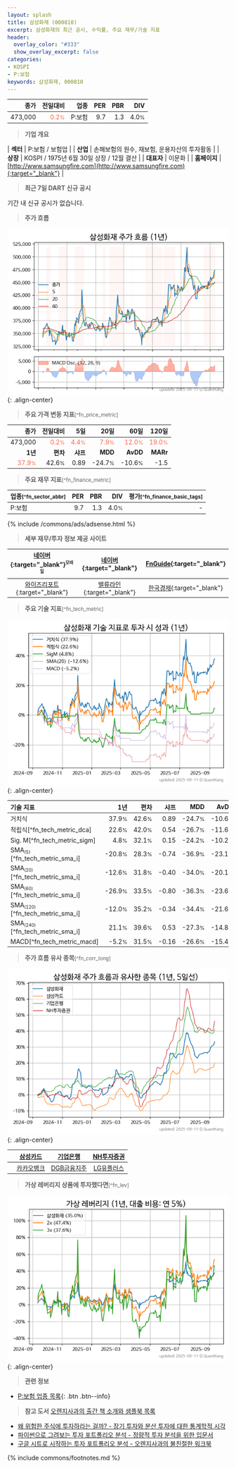 ```yaml
---
layout: splash
title: 삼성화재 (000810)
excerpt: 삼성화재의 최근 공시, 수익률, 주요 재무/기술 지표
header:
  overlay_color: "#333"
  show_overlay_excerpt: false
categories:
- KOSPI
- P:보험
keywords: 삼성화재, 000810
---
```


| **종가** | **전일대비** | **업종** | **PER** | **PBR** | **DIV** |
| -------: | -----------: | -------: | ------: | ------: | ------: |
| 473,000 | <span style="color: tomato">0.2<small>%</small></span> | P:보험 | 9.7 | 1.3 | 4.0<small>%</small> |

<!-- more -->


> **기업 개요**<a id="company"></a>

| <span style="white-space:nowrap;">**섹터**</span> | P:보험 / 보험업 |
| <span style="white-space:nowrap;">**산업**</span> | 손해보험의 원수, 재보험, 운용자산의 투자활동 |
| <span style="white-space:nowrap;">**상장**</span> | KOSPI / 1975년 6월 30일 상장 / 12월 결산 |
| <span style="white-space:nowrap;">**대표자**</span> | 이문화 |
| <span style="white-space:nowrap;">**홈페이지**</span> | [http://www.samsungfire.com](http://www.samsungfire.com){:target="_blank"} |


> **최근 7일 DART 신규 공시**<a id="dart"></a>

기간 내 신규 공시가 없습니다.


> **주가 흐름**<a id="price"></a>

![000810](/stock/images/000810.png){: .align-center}


> **주요 가격 변동 지표**<small>[^fn_price_metric]</small>

| **종가** | **전일대비** | **5일** | **20일** | **60일** | **120일** |
| -------: | -----------: | ------: | -------: | -------: | --------: |
| 473,000 | <span style="color: tomato">0.2<small>%</small></span> | <span style="color: tomato">4.4<small>%</small></span> | <span style="color: tomato">7.9<small>%</small></span> | <span style="color: tomato">12.0<small>%</small></span> | <span style="color: tomato">19.0<small>%</small></span> |
| **1년** | **편차** | **샤프** | **MDD** | **AvDD** | **MARr** |
| <span style="color: tomato">37.9<small>%</small></span> | 42.6<small>%</small> | 0.89 | -24.7<small>%</small> | -10.6<small>%</small> | -1.5 |


> **주요 재무 지표**<small>[^fn_finance_metric]</small>

| **업종**<small>[^fn_sector_abbr]</small> | **PER** | **PBR** | **DIV** | **평가**<small>[^fn_finance_basic_tags]</small> |
| :--------------------------------------- | ------: | ------: | ------: | ----------------------------------------------: |
| P:보험 | 9.7 | 1.3 | 4.0<small>%</small> | - |



{% include /commons/ads/adsense.html %}

> **세부 재무/투자 정보 제공 사이트**

| [네이버](https://m.stock.naver.com/domestic/stock/000810/finance/summary){:target="_blank"}<sup><small>모바일</small></sup> | [네이버](https://finance.naver.com/item/coinfo.naver?code=000810){:target="_blank"} | [FnGuide](https://comp.fnguide.com/SVO2/ASP/SVD_Invest.asp?gicode=A000810&MenuYn=Y){:target="_blank"} |
| :---: | :---: | :---: |
| [와이즈리포트](https://comp.wisereport.co.kr/company/c1040001.aspx?cmp_cd=000810){:target="_blank"} | [밸류라인](https://www.valueline.co.kr/finance/summary/000810){:target="_blank"} | [한국경제](https://markets.hankyung.com/stock/000810/financial-summary){:target="_blank"} |


> **주요 기술 지표**<small>[^fn_tech_metric]</small>


![000810](/stock/images/000810_tech.png){: .align-center}

| **기술 지표** | **1년** | **편차** | **샤프** | **MDD** | **AvDD** |
| :------------ | ------: | -----------: | -------: | ------: | -------: |
| 거치식 | 37.9<small>%</small> | 42.6<small>%</small> | 0.89 | -24.7<small>%</small> | -10.6<small>%</small> |
| 적립식[^fn_tech_metric_dca] | 22.6<small>%</small> | 42.0<small>%</small> | 0.54 | -26.7<small>%</small> | -11.6<small>%</small> |
| Sig. M[^fn_tech_metric_sigm] | 4.8<small>%</small> | 32.1<small>%</small> | 0.15 | -24.2<small>%</small> | -10.2<small>%</small> |
| SMA<small><sub>(5)</sub></small>[^fn_tech_metric_sma_i] | -20.8<small>%</small> | 28.3<small>%</small> | -0.74 | -36.9<small>%</small> | -23.1<small>%</small> |
| SMA<small><sub>(20)</sub></small>[^fn_tech_metric_sma_i] | -12.6<small>%</small> | 31.8<small>%</small> | -0.40 | -34.0<small>%</small> | -20.1<small>%</small> |
| SMA<small><sub>(60)</sub></small>[^fn_tech_metric_sma_i] | -26.9<small>%</small> | 33.5<small>%</small> | -0.80 | -36.3<small>%</small> | -23.6<small>%</small> |
| SMA<small><sub>(120)</sub></small>[^fn_tech_metric_sma_i] | -12.0<small>%</small> | 35.2<small>%</small> | -0.34 | -34.4<small>%</small> | -21.6<small>%</small> |
| SMA<small><sub>(240)</sub></small>[^fn_tech_metric_sma_i] | 21.1<small>%</small> | 39.6<small>%</small> | 0.53 | -27.3<small>%</small> | -14.8<small>%</small> |
| MACD[^fn_tech_metric_macd] | -5.2<small>%</small> | 31.5<small>%</small> | -0.16 | -26.6<small>%</small> | -15.4<small>%</small> |


> **주가 흐름 유사 종목**<a id="corr"></a><small>[^fn_corr_long]</small>

![000810](/stock/images/000810_corr.png){: .align-center}

|       | [삼성카드](/029780/) | [기업은행](/024110/) | [NH투자증권](/005940/) |
| :---: | :------------------------------------: | :------------------------------------: | :------------------------------------: |
|       | [카카오뱅크](/323410/) | [DGB금융지주](/139130/) | [LG유플러스](/032640/) |


> **가상 레버리지 상품에 투자했다면**<a id="2x"></a><small>[^fn_lev]</small>

![000810](/stock/images/000810_2x.png){: .align-center}


> **관련 정보**

- [P:보험 업종 목록](/stats/sector/kospi_업종_보험_종목/){: .btn .btn--info}

> **참고 도서** [오렌지사과의 출간 책 소개와 샘플북 목록](https://kongdori.tistory.com/691)

- [왜 위험한 주식에 투자하라는 걸까? - 장기 투자와 분산 투자에 대한 통계학적 시각](https://kongdori.tistory.com/421)
- [파이썬으로 그려보는 투자 포트폴리오 분석  - 정량적 투자 분석을 위한 입문서](https://kongdori.tistory.com/643)
- [구글 시트로 시작하는 투자 포트폴리오 분석 - 오렌지사과의 불친절한 워크북](https://kongdori.tistory.com/449)


{% include commons/footnotes.md %}